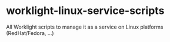 worklight-linux-service-scripts
===============================

All Worklight scripts to manage it as a service on Linux platforms (RedHat/Fedora, ...)